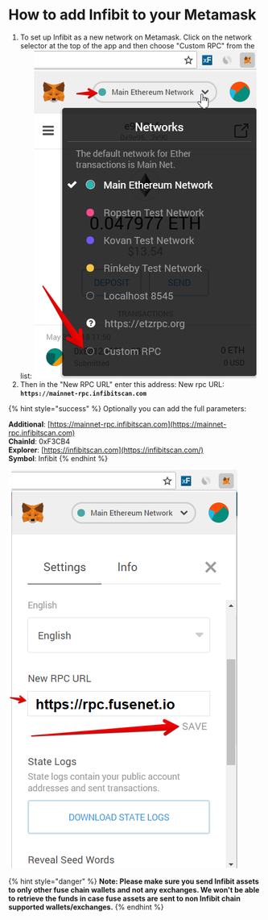 # How to add Infibit to your Metamask

1. To set up Infibit as a new network on Metamask. Click on the network selector at the top of the app and then choose "Custom RPC" from the list:   ![](../../.gitbook/assets/etz1%20%281%29.png)  
2. Then in the "New RPC URL" enter this address: New rpc URL: **`https://mainnet-rpc.infibitscan.com`**

{% hint style="success" %}
Optionally you can add the full parameters:

**Additional**: [https://mainnet-rpc.infibitscan.com](https://mainnet-rpc.infibitscan.com)  
**ChainId**: 0xF3CB4  
**Explorer**: [https://infibitscan.com](https://infibitscan.com/)  
**Symbol**: Infibit
{% endhint %}

![](../../.gitbook/assets/ez2.png)  


{% hint style="danger" %}
**Note: Please make sure you send Infibit assets to only other fuse chain wallets and not any exchanges. We won't be able to retrieve the funds in case fuse assets are sent to non Infibit chain supported wallets/exchanges.**
{% endhint %}

  



